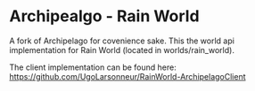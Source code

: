# Archipealgo - Rain World
A fork of Archipelago for covenience sake.
This the world api implementation for Rain World (located in worlds/rain_world).

The client implementation can be found here: https://github.com/UgoLarsonneur/RainWorld-ArchipelagoClient